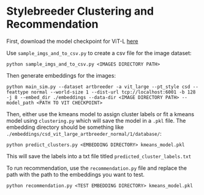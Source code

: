 # Stylebreeder Clustering and Recommendation

First, download the model checkpoint for ViT-L [here](https://drive.google.com/file/d/1FX0xs8p-C7Ob-h5Y4cUhTeOepHzXv_46/view?usp=sharing)

Use `sample_imgs_and_to_csv.py` to create a csv file for the image dataset:

```
python sample_imgs_and_to_csv.py <IMAGES DIRECTORY PATH>
```

Then generate embeddings for the images:

```
python main_sim.py --dataset artbreeder -a vit_large --pt_style csd --feattype normal --world-size 1 --dist-url tcp://localhost:6001 -b 128 -j 8 --embed_dir ./embeddings --data-dir <IMAGE DIRECTORY PATH> --model_path <PATH TO VIT CHECKPOINT>
```

Then, either use the kmeans model to assign cluster labels or fit a kmeans model using `clustering.py` which will save the model in a `.pkl` file. The embedding directory should be something like `./embeddings/csd_vit_large_artbreeder_normal/1/database/`:

```
python predict_clusters.py <EMBEDDING DIRECTORY> kmeans_model.pkl
```

This will save the labels into a txt file titled `predicted_cluster_labels.txt`

To run recommendation, use the `recommendation.py` file and replace the path with the path to the embeddings you want to test.

```
python recommendation.py <TEST EMBEDDING DIRECTORY> kmeans_model.pkl
```
